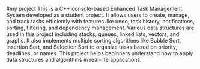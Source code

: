 #my project
This is a C++ console-based Enhanced Task Management System developed as a student project. It allows users to create, manage, and track tasks efficiently with features like undo, task history, notifications, sorting, filtering, and dependency management. Various data structures are used in this project including stacks, queues, linked lists, vectors, and graphs. It also implements multiple sorting algorithms like Bubble Sort, Insertion Sort, and Selection Sort to organize tasks based on priority, deadlines, or names. This project helps beginners understand how to apply data structures and algorithms in real-life applications.

